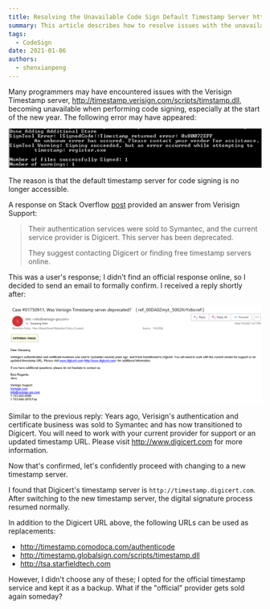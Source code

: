 ```yaml
---
title: Resolving the Unavailable Code Sign Default Timestamp Server http://timestamp.verisign.com/scripts/timstamp.dll
summary: This article describes how to resolve issues with the unavailable Verisign timestamp server, providing alternative timestamp server addresses to help developers successfully complete code signing.
tags:
  - CodeSign
date: 2021-01-06
authors:
  - shenxianpeng
---
```


Many programmers may have encountered issues with the Verisign Timestamp server, http://timestamp.verisign.com/scripts/timstamp.dll, becoming unavailable when performing code signing, especially at the start of the new year.  The following error may have appeared:

![Code Sign failed](failed.png)


The reason is that the default timestamp server for code signing is no longer accessible.

A response on Stack Overflow [post](https://stackoverflow.com/questions/65541786/is-the-verisign-timestamp-server-down) provided an answer from Verisign Support:

> Their authentication services were sold to Symantec, and the current service provider is Digicert.  This server has been deprecated.
>
> They suggest contacting Digicert or finding free timestamp servers online.

This was a user's response; I didn't find an official response online, so I decided to send an email to formally confirm.  I received a reply shortly after:

![Verisign reply](reply.png)

Similar to the previous reply:  Years ago, Verisign's authentication and certificate business was sold to Symantec and has now transitioned to Digicert. You will need to work with your current provider for support or an updated timestamp URL. Please visit http://www.digicert.com for more information.

Now that's confirmed, let's confidently proceed with changing to a new timestamp server.

I found that Digicert's timestamp server is `http://timestamp.digicert.com`. After switching to the new timestamp server, the digital signature process resumed normally.

In addition to the Digicert URL above, the following URLs can be used as replacements:

* http://timestamp.comodoca.com/authenticode
* http://timestamp.globalsign.com/scripts/timestamp.dll
* http://tsa.starfieldtech.com

However, I didn't choose any of these; I opted for the official timestamp service and kept it as a backup. What if the "official" provider gets sold again someday?
